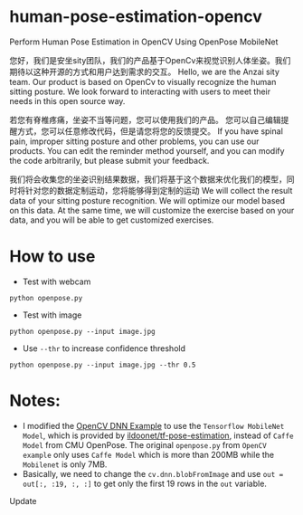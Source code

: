 # human-pose-estimation-opencv
Perform Human Pose Estimation in OpenCV Using OpenPose MobileNet

您好，我们是安坐sity团队，我们的产品基于OpenCv来视觉识别人体坐姿。我们期待以这种开源的方式和用户达到需求的交互。
Hello, we are the Anzai sity team. Our product is based on OpenCv to visually recognize the human sitting posture. 
We look forward to interacting with users to meet their needs in this open source way.

若您有脊椎疼痛，坐姿不当等问题，您可以使用我们的产品。
您可以自己编辑提醒方式，您可以任意修改代码，但是请您将您的反馈提交。
If you have spinal pain, improper sitting posture and other problems, you can use our products.
You can edit the reminder method yourself, and you can modify the code arbitrarily, but please submit your feedback.

我们将会收集您的坐姿识别结果数据，我们将基于这个数据来优化我们的模型，同时将针对您的数据定制运动，您将能够得到定制的运动
We will collect the result data of your sitting posture recognition. We will optimize our model based on this data. 
At the same time, we will customize the exercise based on your data, and you will be able to get customized exercises.




# How to use

- Test with webcam

```
python openpose.py
```

- Test with image
```
python openpose.py --input image.jpg
```

- Use `--thr` to increase confidence threshold

```
python openpose.py --input image.jpg --thr 0.5
```

# Notes:
- I modified the [OpenCV DNN Example](https://github.com/opencv/opencv/blob/master/samples/dnn/openpose.py) to use the `Tensorflow MobileNet Model`, which is provided by [ildoonet/tf-pose-estimation](https://github.com/ildoonet/tf-pose-estimation/tree/master/models/graph/mobilenet_thin), instead of `Caffe Model` from CMU OpenPose. The original `openpose.py` from `OpenCV example` only uses `Caffe Model` which is more than 200MB while the `Mobilenet` is only 7MB.
- Basically, we need to change the `cv.dnn.blobFromImage` and use `out = out[:, :19, :, :]` to get only the first 19 rows in the `out` variable.

Update